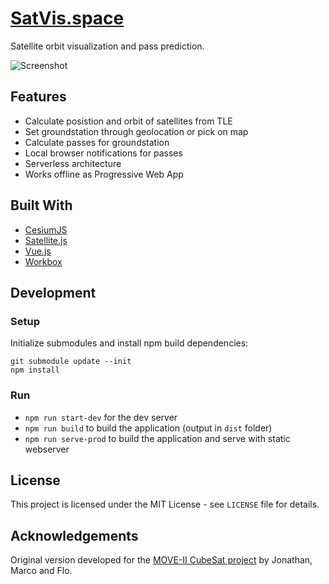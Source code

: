 # [SatVis.space](https://satvis.space)

Satellite orbit visualization and pass prediction.

![Screenshot](https://user-images.githubusercontent.com/1117666/47623704-f0c3e900-db14-11e8-9cf9-7bf13acb267c.png)

## Features
- Calculate posistion and orbit of satellites from TLE
- Set groundstation through geolocation or pick on map
- Calculate passes for groundstation
- Local browser notifications for passes
- Serverless architecture
- Works offline as Progressive Web App

## Built With
- [CesiumJS](https://cesiumjs.org)
- [Satellite.js](https://github.com/shashwatak/satellite-js)
- [Vue.js](https://vuejs.org)
- [Workbox](https://developers.google.com/web/tools/workbox)

## Development

### Setup
Initialize submodules and install npm build dependencies:
```
git submodule update --init
npm install
```

### Run
- `npm run start-dev` for the dev server
- `npm run build` to build the application (output in `dist` folder)
- `npm run serve-prod` to build the application and serve with static webserver

## License
This project is licensed under the MIT License - see `LICENSE` file for details.

## Acknowledgements
Original version developed for the [MOVE-II CubeSat project](https://www.move2space.de) by Jonathan, Marco and Flo.
